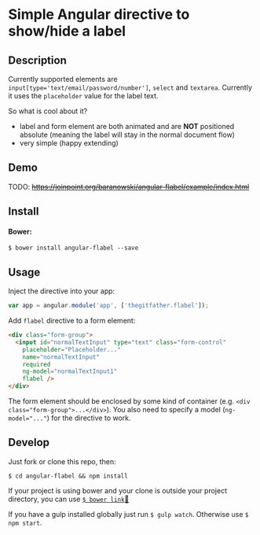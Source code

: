 Simple Angular directive to show/hide a label
======================

## Description

Currently supported elements are `input[type='text/email/password/number']`, `select` and `textarea`. Currently it uses the `placeholder` value for the label text.

So what is cool about it?

- label and form element are both animated and are **NOT** positioned absolute (meaning the label will stay in the normal document flow)
- very simple (happy extending)

## Demo

TODO: ~~<https://joinpoint.org/baranowski/angular-flabel/example/index.html>~~

## Install

#### Bower:

```shell
$ bower install angular-flabel --save
```

## Usage

Inject the directive into your app:

```js
var app = angular.module('app', ['thegitfather.flabel']);
```

Add `flabel` directive to a form element:

```html
<div class="form-group">
  <input id="normalTextInput" type="text" class="form-control"
    placeholder="Placeholder..."
    name="normalTextInput"
    required
    ng-model="normalTextInput1"
    flabel />
</div>
```

The form element should be enclosed by some kind of container (e.g. `<div class="form-group">...</div>`). You also need to specify a model (`ng-model="..."`) for the directive to work.

## Develop

Just fork or clone this repo, then:

```shell
$ cd angular-flabel && npm install
```

If your project is using bower and your clone is outside your project directory, you can use [`$ bower link`:link:](http://bower.io/docs/api/#link)

If you have a gulp installed globally just run `$ gulp watch`. Otherwise use `$ npm start`.
